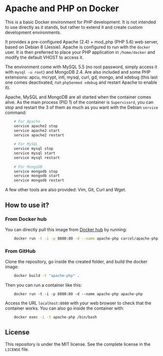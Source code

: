 # Apache and PHP on Docker

This is a basic Docker environment for PHP development.
It is not intended to use directly as it stands, but rather to extend it and create custom development environments.

It provides a pre-configured Apache (2.4) + mod_php (PHP 5.6) web server, based on Debian 8 (Jessie).
Apache is configured to run with the `docker` user. It is then preferred to place your PHP application in `/home/docker` and modify the default VHOST to access it.

The environment come with MySQL 5.5 (no root password, simply access it with `mysql -u root`) and MongoDB 2.4.
Are also included and some PHP extensions: apcu, mcrypt, intl, mysql, curl, gd, mongo, and xdebug (this last one comes deactivated, run `php5enmod xdebug` and restart Apache to enable it).

Apache, MySQL and MongoDB are all started when the container comes alive.
As the main process (PID 1) of the container is `Supervisord`, you can stop and restart the 3 of them as much as you want with the Debian `service` command:

```bash
    # For Apache
    service apache2 stop
    service apache2 start
    service apache2 restart
    
    # For MySQL
    service mysql stop
    service mysql start
    service mysql restart
    
    # For MongoDB
    service mongodb stop
    service mongodb start
    service mongodb restart
```

A few other tools are also provided: Vim, Git, Curl and Wget.

## How to use it?

### From Docker hub

You can directly pull this image from [Docker hub](https://hub.docker.com/r/carcel/apache-php/) by running:

```bash
    docker run -t -i -p 8080:80 -d --name apache-php carcel/apache-php
```

### From GitHub

Clone the repository, go inside the created folder, and build the docker image:

```bash
    docker build -t "apache-php" .
```

Then you can run a container like this:

```
    docker run -t -i -p 8080:80 -d --name apache-php apache-php
```

Access the URL `localhost:8080` with your web browser to check that the container works. You can also go inside the container with:

```bash
    docker exec -i -t apache-php /bin/bash
```

## License

This repository is under the MIT license. See the complete license in the `LICENSE` file.

